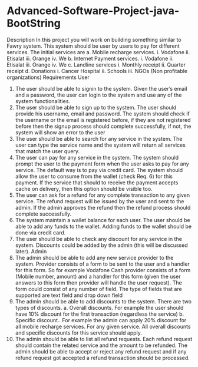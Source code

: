 # Advanced-Software-Project-java-BootString
Description
In this project you will work on building something similar to Fawry system. This system should 
be user by users to pay for different services. The initial services are
a. Mobile recharge services.
i. Vodafone
ii. Etisalat
iii. Orange
iv. We
b. Internet Payment services.
i. Vodafone
ii. Etisalat
iii. Orange
iv. We
c. Landline services
i. Monthly receipt
ii. Quarter receipt
d. Donations
i. Cancer Hospital
ii. Schools
iii. NGOs (Non profitable organizations)
Requirements
User 
1. The user should be able to signin to the system. Given the user’s email and a password, 
the user can login to the system and use any of the system functionalities.
2. The user should be able to sign up to the system. The user should provide his 
username, email and password. The system should check if the username or the email 
is registered before, if they are not registered before then the signup process should 
complete successfully, if not, the system will show an error to the user
3. The user should be able to search for any service in the system. The user can type the 
service name and the system will return all services that match the user query.
4. The user can pay for any service in the system. The system should prompt the user to 
the payment form when the user asks to pay for any service. The default way is to pay 
via credit card. The system should allow the user to consume from the wallet (check 
Req. 6) for this payment. If the service that should to receive the payment accepts cache 
on delivery, then this option should be visible too.
5. The user can ask for a refund for any complete transaction to any given service. The 
refund request will be issued by the user and sent to the admin. If the admin approves 
the refund then the refund process should complete successfully. 
6. The system maintain a wallet balance for each user. The user should be able to add any 
funds to the wallet. Adding funds to the wallet should be done via credit card.
7. The user should be able to check any discount for any service in the system. Discounts 
could be added by the admin (this will be discussed later).
Admin
1. The admin should be able to add any new service provider to the system. Provider 
consists of a form to be sent to the user and a handler for this form. So for example 
Vodafone Cash provider consists of a form (Mobile number, amount) and a handler for 
this form (given the user answers to this form then provider will handle the user request). 
The form could consist of any number of field. The type of fields that are supported are 
text field and drop down field
2. The admin should be able to add discounts to the system. There are two types of 
discounts.
a. Overall discounts. For example the user should have 10% discount for the first 
transaction (regardless the service)
b. Specific discount.. For example the admin can apply 20% discount for all mobile 
recharge services.
For any given service. All overall discounts and specific discounts for this service should 
apply.
3. The admin should be able to list all refund requests. Each refund request should contain 
the related service and the amount to be refunded. The admin should be able to accept 
or reject any refund request and if any refund request got accepted a refund transaction 
should be processed.
